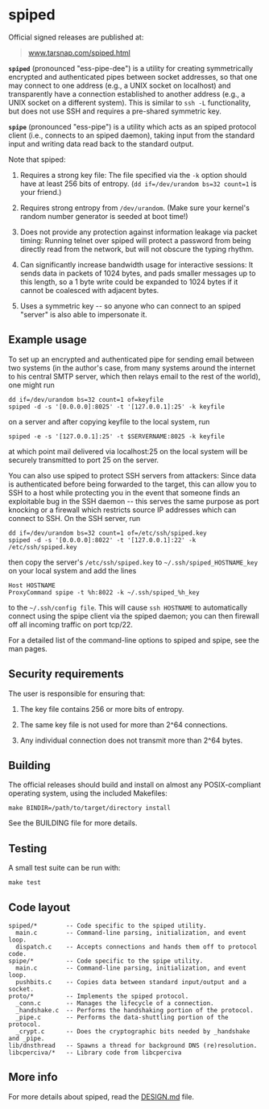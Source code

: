 spiped
======

Official signed releases are published at:
> www.tarsnap.com/spiped.html


**`spiped`** (pronounced "ess-pipe-dee") is a utility for creating
symmetrically encrypted and authenticated pipes between socket addresses, so
that one may connect to one address (e.g., a UNIX socket on localhost) and
transparently have a connection established to another address (e.g., a UNIX
socket on a different system).  This is similar to `ssh -L` functionality, but
does not use SSH and requires a pre-shared symmetric key.

**`spipe`** (pronounced "ess-pipe") is a utility which acts as an spiped
protocol client (i.e., connects to an spiped daemon), taking input from the
standard input and writing data read back to the standard output.

Note that spiped:

1. Requires a strong key file: The file specified via the `-k` option should
   have at least 256 bits of entropy.  (`dd if=/dev/urandom bs=32 count=1` is
   your friend.)

2. Requires strong entropy from `/dev/urandom`.  (Make sure your kernel's
   random number generator is seeded at boot time!)

3. Does not provide any protection against information leakage via packet
   timing: Running telnet over spiped will protect a password from being
   directly read from the network, but will not obscure the typing rhythm.

4. Can significantly increase bandwidth usage for interactive sessions: It
   sends data in packets of 1024 bytes, and pads smaller messages up to this
   length, so a 1 byte write could be expanded to 1024 bytes if it cannot be
   coalesced with adjacent bytes.

5. Uses a symmetric key -- so anyone who can connect to an spiped "server" is
   also able to impersonate it.

Example usage
-------------

To set up an encrypted and authenticated pipe for sending email between two
systems (in the author's case, from many systems around the internet to his
central SMTP server, which then relays email to the rest of the world), one
might run

    dd if=/dev/urandom bs=32 count=1 of=keyfile
    spiped -d -s '[0.0.0.0]:8025' -t '[127.0.0.1]:25' -k keyfile

on a server and after copying keyfile to the local system, run

    spiped -e -s '[127.0.0.1]:25' -t $SERVERNAME:8025 -k keyfile

at which point mail delivered via localhost:25 on the local system will be
securely transmitted to port 25 on the server.

You can also use spiped to protect SSH servers from attackers: Since data is
authenticated before being forwarded to the target, this can allow you to SSH
to a host while protecting you in the event that someone finds an exploitable
bug in the SSH daemon -- this serves the same purpose as port knocking or a
firewall which restricts source IP addresses which can connect to SSH.  On the
SSH server, run

    dd if=/dev/urandom bs=32 count=1 of=/etc/ssh/spiped.key
    spiped -d -s '[0.0.0.0]:8022' -t '[127.0.0.1]:22' -k /etc/ssh/spiped.key

then copy the server's `/etc/ssh/spiped.key` to `~/.ssh/spiped_HOSTNAME_key`
on your local system and add the lines

    Host HOSTNAME
    ProxyCommand spipe -t %h:8022 -k ~/.ssh/spiped_%h_key

to the `~/.ssh/config file`.  This will cause `ssh HOSTNAME` to automatically
connect using the spipe client via the spiped daemon; you can then firewall
off all incoming traffic on port tcp/22.

For a detailed list of the command-line options to spiped and spipe, see the
man pages.


Security requirements
---------------------

The user is responsible for ensuring that:

1. The key file contains 256 or more bits of entropy.

2. The same key file is not used for more than 2^64 connections.

3. Any individual connection does not transmit more than 2^64 bytes.


Building
--------

The official releases should build and install on almost any POSIX-compliant
operating system, using the included Makefiles:

    make BINDIR=/path/to/target/directory install

See the BUILDING file for more details.


Testing
-------

A small test suite can be run with:

    make test


Code layout
-----------

```
spiped/*        -- Code specific to the spiped utility.
  main.c        -- Command-line parsing, initialization, and event loop.
  dispatch.c    -- Accepts connections and hands them off to protocol code.
spipe/*	        -- Code specific to the spipe utility.
  main.c        -- Command-line parsing, initialization, and event loop.
  pushbits.c    -- Copies data between standard input/output and a socket.
proto/*	        -- Implements the spiped protocol.
  _conn.c       -- Manages the lifecycle of a connection.
  _handshake.c  -- Performs the handshaking portion of the protocol.
  _pipe.c       -- Performs the data-shuttling portion of the protocol.
  _crypt.c      -- Does the cryptographic bits needed by _handshake and _pipe.
lib/dnsthread   -- Spawns a thread for background DNS (re)resolution.
libcperciva/*   -- Library code from libcperciva
```

More info
---------

For more details about spiped, read the [DESIGN.md](DESIGN.md) file.
